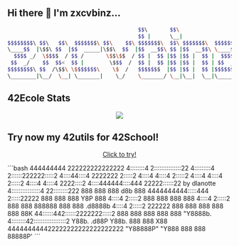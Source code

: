 ## Hi there 👋 I'm zxcvbinz...
```bash
                                         $$\       $$\                     
                                         $$ |      \__|                    
$$$$$$$$\ $$\   $$\  $$$$$$$\ $$\    $$\ $$$$$$$\  $$\ $$$$$$$\  $$$$$$$$\ 
\____$$  |\$$\ $$  |$$  _____|\$$\  $$  |$$  __$$\ $$ |$$  __$$\ \____$$  |
  $$$$ _/  \$$$$  / $$ /       \$$\$$  / $$ |  $$ |$$ |$$ |  $$ |  $$$$ _/ 
 $$  _/    $$  $$<  $$ |        \$$$  /  $$ |  $$ |$$ |$$ |  $$ | $$  _/   
$$$$$$$$\ $$  /\$$\ \$$$$$$$\    \$  /   $$$$$$$  |$$ |$$ |  $$ |$$$$$$$$\ 
\________|\__/  \__| \_______|    \_/    \_______/ \__|\__|  \__|\________|
```                              
## 42Ecole Stats
<p align="center">
	<img align="center" src="https://badge42.herokuapp.com/api/stats/dlanotte"/>
</p>

## Try now my 42utils for 42School!
<a href="https://github.com/zxcvbinz/42-utils"><p align="center">
	Click to try!
</p></a>
```bash
       444444444   222222222222222    
      4::::::::4  2:::::::::::::::22  
     4:::::::::4  2::::::222222:::::2 
    4::::44::::4  2222222     2:::::2 
   4::::4 4::::4              2:::::2 
  4::::4  4::::4              2:::::2 
 4::::4   4::::4           2222::::2  
4::::444444::::444    22222::::::22   	by dlanotte
4::::::::::::::::4  22::::::::222       888     888 888    d8b 888   
4444444444:::::444 2:::::22222          888     888 888    Y8P 888       
          4::::4  2:::::2               888     888 888        888          
          4::::4  2:::::2               888     888 888888 888 888 .d8888b      
          4::::4  2:::::2       222222  888     888 888    888 888 88K      
        44::::::442::::::2222222:::::2  888     888 888    888 888 "Y8888b. 
        4::::::::42::::::::::::::::::2  Y88b. .d88P Y88b.  888 888      X88 
        444444444422222222222222222222   "Y88888P"   "Y888 888 888  88888P' 
```
